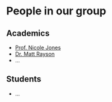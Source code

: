 # People in our group

## Academics
- [Prof. Nicole Jones](https://research-repository.uwa.edu.au/en/persons/nicole-jones)
- [Dr. Matt Rayson](https://research-repository.uwa.edu.au/en/persons/matt-rayson)
- ...

## Students
- ...

